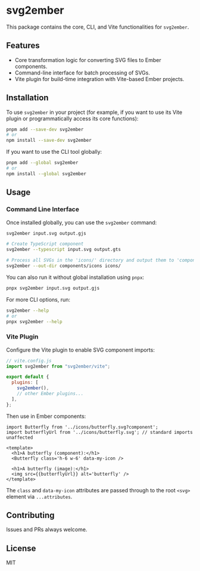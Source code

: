 # svg2ember

This package contains the core, CLI, and Vite functionalities for `svg2ember`.

## Features

- Core transformation logic for converting SVG files to Ember components.
- Command-line interface for batch processing of SVGs.
- Vite plugin for build-time integration with Vite-based Ember projects.

## Installation

To use `svg2ember` in your project (for example, if you want to use its Vite plugin or programmatically access its core functions):

```bash
pnpm add --save-dev svg2ember
# or
npm install --save-dev svg2ember
```

If you want to use the CLI tool globally:

```bash
pnpm add --global svg2ember
# or
npm install --global svg2ember
```

## Usage

### Command Line Interface

Once installed globally, you can use the `svg2ember` command:

```bash
svg2ember input.svg output.gjs

# Create TypeScript component
svg2ember --typescript input.svg output.gts

# Process all SVGs in the 'icons/' directory and output them to 'components/icons'
svg2ember --out-dir components/icons icons/
```

You can also run it without global installation using `pnpx`:

```bash
pnpx svg2ember input.svg output.gjs
```

For more CLI options, run:

```bash
svg2ember --help
# or
pnpx svg2ember --help
```

### Vite Plugin

Configure the Vite plugin to enable SVG component imports:

```js
// vite.config.js
import svg2ember from "svg2ember/vite";

export default {
  plugins: [
    svg2ember(),
    // other Ember plugins...
  ],
};
```

Then use in Ember components:

```gts
import Butterfly from '../icons/butterfly.svg?component';
import butterflyUrl from '../icons/butterfly.svg'; // standard imports unaffected

<template>
  <h1>A butterfly (component):</h1>
  <Butterfly class='h-6 w-6' data-my-icon />

  <h1>A butterfly (image):</h1>
  <img src={{butterflyUrl}} alt='butterfly' />
</template>
```

The `class` and `data-my-icon` attributes are passed through to the root `<svg>` element via `...attributes`.

## Contributing

Issues and PRs always welcome.

## License

MIT
